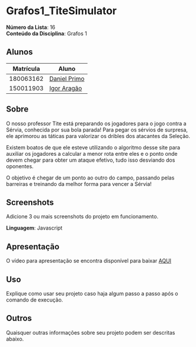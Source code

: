 # Grafos1_TiteSimulator

**Número da Lista**: 16<br>
**Conteúdo da Disciplina**: Grafos 1<br>

## Alunos
| Matrícula | Aluno                                                       |
| --------- | ----------------------------------------------------------- |
| 180063162 | [Daniel Primo](https://github.com/danieldagerom)        |
| 150011903 | [Igor Aragão](https://github.com/roginaldosemog)            |

## Sobre
O nosso professor Tite está preparando os jogadores para o jogo contra a Sérvia, conhecida por sua bola parada! Para pegar os sérvios de surpresa, ele aprimorou as táticas para valorizar os dribles dos atacantes da Seleção.

Existem boatos de que ele esteve utilizando o algoritmo desse site para auxiliar os jogadores a calcular a menor rota entre eles e o ponto onde devem chegar para obter um ataque efetivo, tudo isso desviando dos oponentes.

O objetivo é chegar de um ponto ao outro do campo, passando pelas barreiras e treinando da melhor forma para vencer a Sérvia!

## Screenshots
Adicione 3 ou mais screenshots do projeto em funcionamento.

**Linguagem**: Javascript<br>
## Apresentação
O vídeo para apresentação se encontra disponível para baixar [AQUI](https://drive.google.com/file/d/1enBjE7iqKg-tahRYLXqJ7FrtqUC17NT4/view?usp=sharing)

## Uso
Explique como usar seu projeto caso haja algum passo a passo após o comando de execução.

## Outros
Quaisquer outras informações sobre seu projeto podem ser descritas abaixo.



